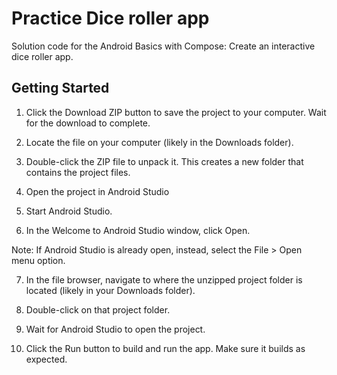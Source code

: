 Practice Dice roller app
=======================================

Solution code for the Android Basics with Compose: Create an interactive dice roller app.


Getting Started
---------------

1. Click the Download ZIP button to save the project to your computer. Wait for the download to complete.

3. Locate the file on your computer (likely in the Downloads folder).

5. Double-click the ZIP file to unpack it. This creates a new folder that contains the project files.

7. Open the project in Android Studio

9. Start Android Studio.

11. In the Welcome to Android Studio window, click Open.

Note: If Android Studio is already open, instead, select the File > Open menu option.

7. In the file browser, navigate to where the unzipped project folder is located (likely in your Downloads folder).

9. Double-click on that project folder.

11. Wait for Android Studio to open the project.

13. Click the Run button to build and run the app. Make sure it builds as expected.
